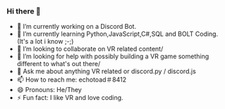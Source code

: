 ### Hi there 👋

- 🔭 I’m currently working on a Discord Bot.
- 🌱 I’m currently learning Python,JavaScript,C#,SQL and BOLT Coding. (It's a lot i know ;-;)
- 👯 I’m looking to collaborate on VR related content/
- 🤔 I’m looking for help with possibly building a VR game something different to what's out there/
- 💬 Ask me about anything VR related or discord.py / discord.js
- 📫 How to reach me: echotoad＃8412
- 😄 Pronouns: He/They
- ⚡ Fun fact: I like VR and love coding.

<!--
**RadioToad/radiotoad** is a ✨ _special_ ✨ repository because its `README.md` (this file) appears on your GitHub profile.
-->
